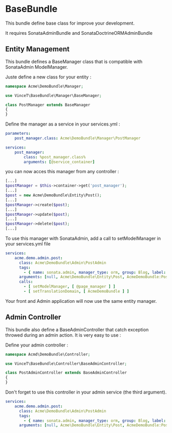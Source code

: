 BaseBundle
==========

This bundle define base class for improve your development.

It requires SonataAdminBundle and SonataDoctrineORMAdminBundle

Entity Management
-----------------

This bundle defines a BaseManager class that is compatible with SonataAdmin ModelManager.

Juste define a new class for your entity :
```php
namespace Acme\DemoBundle\Manager;

use VinceT\BaseBundle\Manager\BaseManager;

class PostManager extends BaseManager
{
}
```

Define the manager as a service in your services.yml :
```yml
parameters:
    post_manager.class: Acme\DemoBundle\Manager\PostManager

services:
    post_manager:
        class: %post_manager.class%
        arguments: [@service_container]
```
you can now acces this manager from any controller :
```php
[...]
$postManager = $this->container->get('post_manager');
[...]
$post = new Acme\DemoBundle\Entity\Post();
[...]
$postManager->create($post);
[...]
$postManager->update($post);
[...]
$postManager->delete($post);
[...]
```

To use this manager with SonataAdmin, add a call to setModelManager in your services.yml file
```yml
services:
    acme.demo.admin.post:
      class: Acme\DemoBundle\Admin\PostAdmin
      tags:
        - { name: sonata.admin, manager_type: orm, group: Blog, label: Post }
      arguments: [null, Acme\DemoBundle\Entity\Post, AcmeDemoBundle:PostAdmin]
      calls:
        - [ setModelManager, [ @page_manager ] ]
        - [ setTranslationDomain, [ AcmeDemoBundle ] ]
```

Your front and Admin application will now use the same entity manager.

Admin Controller
----------------

This bundle also define a BaseAdminController that catch exception throwed during an admin action. It is very easy to use :

Define your admin controller :
```php
namespace Acmd\DemoBundle\Controller;

use VinceT\BaseBundle\Controller\BaseAdminController;

class PostAdminController extends BaseAdminController
{
}
```

Don't forget to use this controller in your admin service (the third argument).
```yml
services:
    acme.demo.admin.post:
      class: Acme\DemoBundle\Admin\PostAdmin
      tags:
        - { name: sonata.admin, manager_type: orm, group: Blog, label: Post }
      arguments: [null, Acme\DemoBundle\Entity\Post, AcmeDemoBundle:PostAdmin]
```
